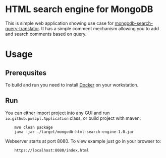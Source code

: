 # HTML search engine for MongoDB
This is simple web application showing use case for [mongodb-search-query-translator](https://github.com/pwszpl/mongodb-search-query-translator).
It has a simple comment mechanism allowing you to add and search comments based on query.

# Usage
## Prerequsites
To build and run you need to install [Docker](https://www.docker.com/) on your workstation.

## Run
You can either import project into any GUI and run `io.github.pwszpl.Application` class, or build project with maven:

        mvn clean package
        java -jar ./target/mongodb-html-search-engine-1.0.jar

Webserver starts at port 8080. To view example just go in your browser to:

        https://localhost:8080/index.html


